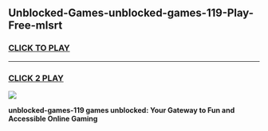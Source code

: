 
## Unblocked-Games-unblocked-games-119-Play-Free-mlsrt
<h3>
<a href="https://premium76.site?title=unblocked-games-119&ref=18A1">CLICK TO PLAY</a></h3>
<hr>

<h3>
<a href="https://premium76.site?title=unblocked-games-119&ref=18A1">CLICK 2 PLAY</a>
  
</h3>

<a href="https://premium76.site?title=unblocked-games-119&ref=18A1"><img src="https://clearcache.store/games.png"></a>


**unblocked-games-119 games unblocked: Your Gateway to Fun and Accessible Online Gaming**
